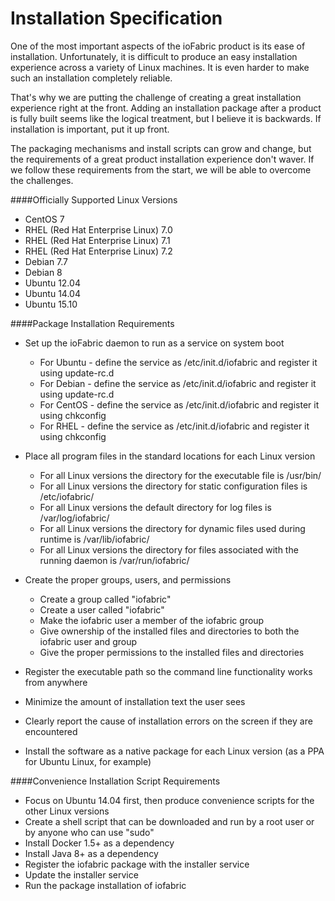 # Installation Specification

One of the most important aspects of the ioFabric product is its ease of installation. Unfortunately, it is difficult to produce an easy installation experience across a variety of Linux machines. It is even harder to make such an installation completely reliable.

That's why we are putting the challenge of creating a great installation experience right at the front. Adding an installation package after a product is fully built seems like the logical treatment, but I believe it is backwards. If installation is important, put it up front.

The packaging mechanisms and install scripts can grow and change, but the requirements of a great product installation experience don't waver. If we follow these requirements from the start, we will be able to overcome the challenges.

####Officially Supported Linux Versions

* CentOS 7
* RHEL (Red Hat Enterprise Linux) 7.0
* RHEL (Red Hat Enterprise Linux) 7.1
* RHEL (Red Hat Enterprise Linux) 7.2
* Debian 7.7
* Debian 8
* Ubuntu 12.04
* Ubuntu 14.04
* Ubuntu 15.10

####Package Installation Requirements

* Set up the ioFabric daemon to run as a service on system boot
	* For Ubuntu - define the service as /etc/init.d/iofabric and register it using update-rc.d
	* For Debian - define the service as /etc/init.d/iofabric and register it using update-rc.d
	* For CentOS - define the service as /etc/init.d/iofabric and register it using chkconfig
	* For RHEL - define the service as /etc/init.d/iofabric and register it using chkconfig

* Place all program files in the standard locations for each Linux version
	* For all Linux versions the directory for the executable file is /usr/bin/
	* For all Linux versions the directory for static configuration files is /etc/iofabric/
	* For all Linux versions the default directory for log files is /var/log/iofabric/
	* For all Linux versions the directory for dynamic files used during runtime is /var/lib/iofabric/
	* For all Linux versions the directory for files associated with the running daemon is /var/run/iofabric/

* Create the proper groups, users, and permissions
	* Create a group called "iofabric"
	* Create a user called "iofabric"
	* Make the iofabric user a member of the iofabric group
	* Give ownership of the installed files and directories to both the iofabric user and group
	* Give the proper permissions to the installed files and directories

* Register the executable path so the command line functionality works from anywhere

* Minimize the amount of installation text the user sees

* Clearly report the cause of installation errors on the screen if they are encountered

* Install the software as a native package for each Linux version (as a PPA for Ubuntu Linux, for example)


####Convenience Installation Script Requirements

* Focus on Ubuntu 14.04 first, then produce convenience scripts for the other Linux versions
* Create a shell script that can be downloaded and run by a root user or by anyone who can use "sudo"
* Install Docker 1.5+ as a dependency
* Install Java 8+ as a dependency
* Register the iofabric package with the installer service
* Update the installer service
* Run the package installation of iofabric

